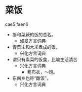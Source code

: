 # 菜饭
cae5 faen6
+ 掺和菜蔌的饭的总名。
  * 如皋方言词典
+ 青菜末和大米煮成的饭。
  * 兴化方言词典
+ 谓只有素菜的饭食，比喻生活清苦
  * 兴化方言词典
    - 粗布衣，～饱。
+ 东南乡也称“酸饭”。
  * 兴化方言词典
